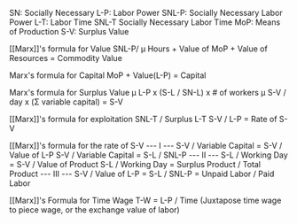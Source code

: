 SN: Socially Necessary
L-P: Labor Power
	SNL-P: Socially Necessary Labor Power
L-T: Labor Time
	SNL-T Socially Necessary Labor Time
MoP: Means of Production
S-V: Surplus Value


[[Marx]]'s formula for Value
	SNL-P/ μ Hours + Value of MoP + Value of Resources = Commodity Value

Marx's formula for Capital
	MoP + Value(L-P) = Capital

Marx's formula for Surplus Value
	μ L-P x (S-L / SN-L) x # of workers
	μ S-V / day x (Σ variable capital) = S-V

[[Marx]]'s formula for exploitation
	SNL-T / Surplus L-T
	S-V / L-P = Rate of S-V

[[Marx]]'s formula for the rate of S-V
	--- I ---
	S-V / Variable Capital = S-V / Value of L-P
	S-V / Variable Capital = S-L / SNL-P
	--- II ---
	S-L / Working Day = S-V / Value of Product
	S-L / Working Day = Surplus Product / Total Product
	--- III ---
	S-V / Value of L-P = S-L / SNL-P = Unpaid Labor / Paid Labor

[[Marx]]'s Formula for Time Wage
	T-W = L-P /  Time
		(Juxtapose time wage to piece wage, or the exchange value of labor)
